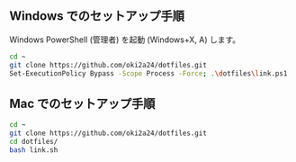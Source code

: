 ## Windows でのセットアップ手順
Windows PowerShell (管理者) を起動 (Windows+X, A) します。

```bash
cd ~
git clone https://github.com/oki2a24/dotfiles.git
Set-ExecutionPolicy Bypass -Scope Process -Force; .\dotfiles\link.ps1
```

## Mac でのセットアップ手順
```bash
cd ~
git clone https://github.com/oki2a24/dotfiles.git
cd dotfiles/
bash link.sh
```
